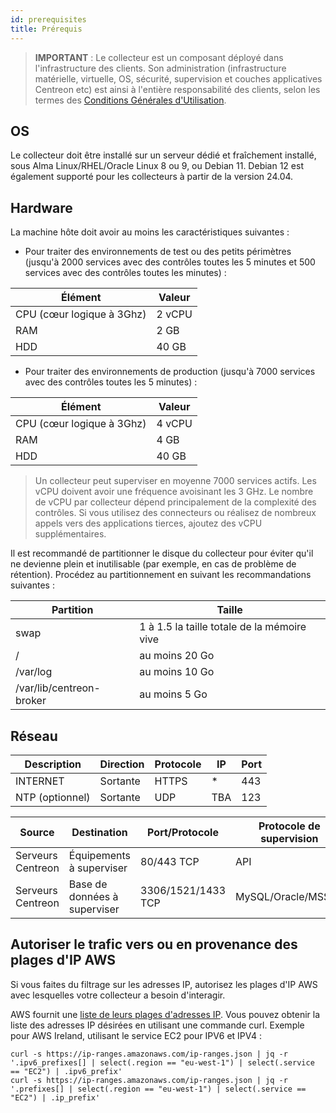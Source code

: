 ```yaml
---
id: prerequisites
title: Prérequis
---
```


> **IMPORTANT** : Le collecteur est un composant déployé dans l'infrastructure des clients. Son administration (infrastructure matérielle, virtuelle, OS, sécurité, supervision et couches applicatives Centreon etc) est ainsi à l'entière responsabilité des clients, selon les termes des [Conditions Générales d'Utilisation](https://www.centreon.com/legal/en/centreon-cloud-services-terms-row).

## OS

Le collecteur doit être installé sur un serveur dédié et fraîchement installé, sous Alma Linux/RHEL/Oracle Linux 8 ou 9, ou Debian 11. Debian 12 est également supporté pour les collecteurs à partir de la version 24.04.

## Hardware

La machine hôte doit avoir au moins les caractéristiques suivantes :

* Pour traiter des environnements de test ou des petits périmètres (jusqu'à 2000 services avec des contrôles toutes les 5 minutes et 500 services avec des contrôles toutes les minutes) :

| Élément                     | Valeur    |
| ----------------------------| --------- |
| CPU  (cœur logique à 3Ghz)  | 2 vCPU    |
| RAM                         | 2 GB      |
| HDD                         | 40 GB     |

* Pour traiter des environnements de production (jusqu'à 7000 services avec des contrôles toutes les 5 minutes) :

| Élément                     | Valeur    |
| ----------------------------| --------- |
| CPU  (cœur logique à 3Ghz)  | 4 vCPU    |
| RAM                         | 4 GB      |
| HDD                         | 40 GB     |

> Un collecteur peut superviser en moyenne 7000 services actifs. Les vCPU doivent avoir une fréquence avoisinant les 3 GHz.
> Le nombre de vCPU par collecteur dépend principalement de la complexité des contrôles. Si vous utilisez des connecteurs
> ou réalisez de nombreux appels vers des applications tierces, ajoutez des vCPU supplémentaires.

Il est recommandé de partitionner le disque du collecteur pour éviter qu'il ne devienne plein et inutilisable (par exemple, en cas de problème de rétention).
Procédez au partitionnement en suivant les recommandations suivantes :

| Partition                  | Taille                                                                                                     |
|----------------------------|------------------------------------------------------------------------------------------------------------|
| swap                       | 1 à 1.5 la taille totale de la mémoire vive                                                                |
| /                          | au moins 20 Go                                                                                             |
| /var/log                   | au moins 10 Go                                                                                             |
| /var/lib/centreon-broker   | au moins 5 Go                                                                                              |

## Réseau

| Description     | Direction | Protocole  | IP           | Port   |
| --------------- | --------- | ---------- | ------------ | ------ |
| INTERNET        | Sortante  | HTTPS      | *            | 443    |
| NTP (optionnel) | Sortante  | UDP        | TBA          | 123    |

| Source             | Destination                  | Port/Protocole     | Protocole de supervision   |
| ------------------ | ---------------------------- | ------------------ | -------------------------- |
| Serveurs Centreon  | Équipements à superviser     | 80/443 TCP         | API                        |
| Serveurs Centreon  | Base de données à superviser | 3306/1521/1433 TCP | MySQL/Oracle/MSSQL         |

## Autoriser le trafic vers ou en provenance des plages d'IP AWS

Si vous faites du filtrage sur les adresses IP, autorisez les plages d'IP AWS avec lesquelles votre collecteur a besoin d'interagir.

AWS fournit une [liste de leurs plages d'adresses IP](https://ip-ranges.amazonaws.com/ip-ranges.json). Vous pouvez obtenir la liste des adresses IP désirées en utilisant une commande curl. Exemple pour AWS Ireland, utilisant le service EC2 pour IPV6 et IPV4 :

```shell
curl -s https://ip-ranges.amazonaws.com/ip-ranges.json | jq -r '.ipv6_prefixes[] | select(.region == "eu-west-1") | select(.service == "EC2") | .ipv6_prefix' 
curl -s https://ip-ranges.amazonaws.com/ip-ranges.json | jq -r '.prefixes[] | select(.region == "eu-west-1") | select(.service == "EC2") | .ip_prefix' 
```
